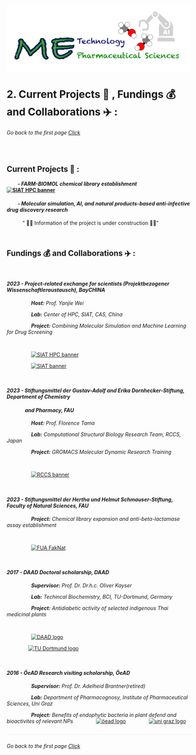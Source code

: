 ![](../images/cv-header.png)


# 2. Current Projects 🥼 , Fundings 💰 and Collaborations ✈️ :


###### Go back to the first page [Click](../README.md)

&nbsp;

## Current Projects 🥼 :

#### &nbsp;&nbsp;&nbsp;&nbsp;&nbsp;&nbsp;&nbsp;&nbsp; *- FARM-BIOMOL chemical library establishment*  &nbsp;&nbsp;&nbsp; <a href="https://pharmbio-fau-erlangen.github.io/FARM-BIOMOL/"><img src="https://pharmbio-fau-erlangen.github.io/FARM-BIOMOL/logo/2024-Chemlib-logo-V2.png" alt="SIAT HPC banner" width="150" height="60"></a>


#### &nbsp;&nbsp;&nbsp;&nbsp;&nbsp;&nbsp;&nbsp;&nbsp; *- Molecular simulation, AI, and natural products-based anti-infective drug discovery research*
  
&nbsp;&nbsp;&nbsp;&nbsp;&nbsp;&nbsp;&nbsp;&nbsp;&nbsp;&nbsp; " 🚨🚧 Information of the project is under construction 🚧🚨"

&nbsp;


## Fundings 💰 and Collaborations ✈️ :

&nbsp;

#### *__2023 - Project-related exchange for scientists (Projektbezogener Wissenschaftleraustausch), BayCHINA__*

&nbsp;&nbsp;&nbsp;&nbsp;&nbsp;&nbsp;&nbsp;&nbsp;&nbsp;&nbsp;&nbsp;&nbsp;&nbsp;&nbsp;&nbsp;&nbsp; *__Host:__ Prof. Yanjie Wei*

&nbsp;&nbsp;&nbsp;&nbsp;&nbsp;&nbsp;&nbsp;&nbsp;&nbsp;&nbsp;&nbsp;&nbsp;&nbsp;&nbsp;&nbsp;&nbsp; *__Lab:__ Center of HPC, SIAT, CAS, China*

&nbsp;&nbsp;&nbsp;&nbsp;&nbsp;&nbsp;&nbsp;&nbsp;&nbsp;&nbsp;&nbsp;&nbsp;&nbsp;&nbsp;&nbsp;&nbsp; *__Project:__ Combining Molecular Simulation and Machine Learning for Drug Screening*

&nbsp;

&nbsp;&nbsp;&nbsp;&nbsp;&nbsp;&nbsp;&nbsp;&nbsp;&nbsp;&nbsp;&nbsp;&nbsp;&nbsp;&nbsp;&nbsp;&nbsp; <a href="https://hpcc.siat.ac.cn/english/hpc.html"><img src="https://lh4.googleusercontent.com/proxy/uMRbjEXedYPctcSHenfCcjTsQfzg7kVaWuHQPIaaNjKZ-BaMO-pTiZvFVLcBcniVbzEnU4EPO_GUUBf1XmQImqgOFvo-eLFVRVBTm_BYc2EDULlGgc1hBWjs3L4bAtMoP5_4-W-22E0nILX_JdfouBf1UloRhwb55S2EYcpu" alt="SIAT HPC banner" width="700" height="150"></a>

&nbsp;&nbsp;&nbsp;&nbsp;&nbsp;&nbsp;&nbsp;&nbsp;&nbsp;&nbsp;&nbsp;&nbsp;&nbsp;&nbsp;&nbsp;&nbsp; <a href="http://english.siat.cas.cn"><img src="https://www.asam.net/index.php?eID=dumpFile&t=f&f=4101&token=5823a0c50380f855872f0eabd12ae94a6a4a636c" alt="SIAT banner" width="700" height="102"></a>

&nbsp;

#### *__2023 - Stiftungsmittel der Gustav-Adolf and Erika Dornhecker-Stiftung, Department of Chemistry__* 
#### &nbsp;&nbsp;&nbsp;&nbsp;&nbsp;&nbsp;&nbsp;&nbsp;&nbsp;&nbsp;&nbsp;&nbsp;&nbsp;&nbsp; *__and Pharmacy, FAU__*

&nbsp;&nbsp;&nbsp;&nbsp;&nbsp;&nbsp;&nbsp;&nbsp;&nbsp;&nbsp;&nbsp;&nbsp;&nbsp;&nbsp;&nbsp;&nbsp; *__Host:__ Prof. Florence Tama*

&nbsp;&nbsp;&nbsp;&nbsp;&nbsp;&nbsp;&nbsp;&nbsp;&nbsp;&nbsp;&nbsp;&nbsp;&nbsp;&nbsp;&nbsp;&nbsp; *__Lab:__ Computational Structural Biology Research Team, RCCS, Japan*

&nbsp;&nbsp;&nbsp;&nbsp;&nbsp;&nbsp;&nbsp;&nbsp;&nbsp;&nbsp;&nbsp;&nbsp;&nbsp;&nbsp;&nbsp;&nbsp; *__Project:__ GROMACS Molecular Dynamic Research Training*

&nbsp;


&nbsp;&nbsp;&nbsp;&nbsp;&nbsp;&nbsp;&nbsp;&nbsp;&nbsp;&nbsp;&nbsp;&nbsp;&nbsp;&nbsp;&nbsp;&nbsp; <a href="https://www.riken.jp/en/research/labs/r-ccs/comput_struct_biol/index.html"><img src="https://encrypted-tbn0.gstatic.com/images?q=tbn:ANd9GcRQZ0XITbzj8HtiT3YyWSwCwZ8Ylwl4gdekZA&s" alt="RCCS banner" width="700" height="150"></a>

&nbsp;

#### *__2023 - Stiftungsmittel der Hertha und Helmut Schmauser-Stiftung, Faculty of Natural Sciences, FAU__*

&nbsp;&nbsp;&nbsp;&nbsp;&nbsp;&nbsp;&nbsp;&nbsp;&nbsp;&nbsp;&nbsp;&nbsp;&nbsp;&nbsp;&nbsp;&nbsp; *__Project:__ Chemical library expansion and anti-beta-lactamase assay establishment*

&nbsp;

&nbsp;&nbsp;&nbsp;&nbsp;&nbsp;&nbsp;&nbsp;&nbsp;&nbsp;&nbsp;&nbsp;&nbsp;&nbsp;&nbsp;&nbsp;&nbsp; <a href="https://www.nat.fau.de"><img src="https://www.wordpress.rrze.fau.de/files/2021/11/fau-nat-digital.svg" alt="FUA FakNat" width="700" height="102"></a>

&nbsp;

#### *__2017 - DAAD Doctoral scholarship, DAAD__*

&nbsp;&nbsp;&nbsp;&nbsp;&nbsp;&nbsp;&nbsp;&nbsp;&nbsp;&nbsp;&nbsp;&nbsp;&nbsp;&nbsp;&nbsp;&nbsp; *__Supervisor:__ Prof. Dr. Dr.h.c. Oliver Kayser*

&nbsp;&nbsp;&nbsp;&nbsp;&nbsp;&nbsp;&nbsp;&nbsp;&nbsp;&nbsp;&nbsp;&nbsp;&nbsp;&nbsp;&nbsp;&nbsp; *__Lab:__ Techincal Biochemistry, BCI, TU-Dortmund, Germany*

&nbsp;&nbsp;&nbsp;&nbsp;&nbsp;&nbsp;&nbsp;&nbsp;&nbsp;&nbsp;&nbsp;&nbsp;&nbsp;&nbsp;&nbsp;&nbsp; *__Project:__ Antidiabetic activity of selected indigenous Thai medicinal plants*

&nbsp;


&nbsp;&nbsp;&nbsp;&nbsp;&nbsp;&nbsp;&nbsp;&nbsp;&nbsp;&nbsp;&nbsp;&nbsp;&nbsp;&nbsp;&nbsp;&nbsp; <a href="https://www2.daad.de/deutschland/stipendium/datenbank/en/21148-scholarship-database/?detail=57135739"><img src="https://www.uni-giessen.de/de/fbz/zentren/ggl/dateiblock/daad_logo/@@images/image.jpeg" alt="DAAD logo" width="800" height="60"></a>

&nbsp;&nbsp;&nbsp;&nbsp;&nbsp;&nbsp;&nbsp;&nbsp;&nbsp;&nbsp;&nbsp;&nbsp;&nbsp;&nbsp; <a href="https://tb.bci.tu-dortmund.de"><img src="https://upload.wikimedia.org/wikipedia/commons/thumb/e/e6/Technische_Universität_Dortmund_Logo.svg/1280px-Technische_Universität_Dortmund_Logo.svg.png" alt="TU Dortmund logo" width="450" height="90"></a>

&nbsp;

#### *__2016 - ÖeAD Research visiting scholarship, ÖeAD__*

&nbsp;&nbsp;&nbsp;&nbsp;&nbsp;&nbsp;&nbsp;&nbsp;&nbsp;&nbsp;&nbsp;&nbsp;&nbsp;&nbsp;&nbsp;&nbsp; *__Supervisor:__ Prof. Dr. Adelheid Brantner(retired)*

&nbsp;&nbsp;&nbsp;&nbsp;&nbsp;&nbsp;&nbsp;&nbsp;&nbsp;&nbsp;&nbsp;&nbsp;&nbsp;&nbsp;&nbsp;&nbsp; *__Lab:__ Department of Pharmacognosy, Institute of Pharmaceutical Sciences, Uni Graz*

&nbsp;&nbsp;&nbsp;&nbsp;&nbsp;&nbsp;&nbsp;&nbsp;&nbsp;&nbsp;&nbsp;&nbsp;&nbsp;&nbsp;&nbsp;&nbsp; *__Project:__ Benefits of endophytic bacteria in plant defend and bioactivites of relevant NPs*
&nbsp;&nbsp;&nbsp;&nbsp;&nbsp;&nbsp;&nbsp;&nbsp;&nbsp;&nbsp;&nbsp;&nbsp;&nbsp;&nbsp; <a href="https://oead.at/en/"><img src="https://upload.wikimedia.org/wikipedia/commons/1/15/OeAD_-_Agentur_für_Bildung_und_Internationalisierung.png" alt="öead logo" width="450" height="202"></a>
&nbsp;&nbsp;&nbsp;&nbsp;&nbsp;&nbsp;&nbsp;&nbsp;&nbsp;&nbsp;&nbsp;&nbsp;&nbsp;&nbsp; <a href="https://pharmazie.uni-graz.at/de/unsere-forschung/pharmakognosie/#:~:text=Die%20Pharmakognosiker%20der%20Universität%20Graz,pflanzlicher%20Arzneimittel%20der%20Echinacea%2DArten."><img src="https://static.uni-graz.at/fileadmin/grafik/logos/Logo_Uni-Graz_Schriftzug_4c_DE.jpg" alt="uni graz logo" width="480" height="200"></a>


![](../images/line04.png)

###### Go back to the first page [Click](../README.md)
